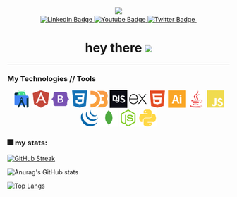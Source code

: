 <div id="header" align="center">
  <img src="https://media.giphy.com/media/M9gbBd9nbDrOTu1Mqx/giphy.gif" width="100"/>
</div>
<div id="badges" align="center">
  <a target="_blank" href="https://www.linkedin.com/in/r-bowden/">
    <img src="https://img.shields.io/badge/LinkedIn-blue?style=for-the-badge&logo=linkedin&logoColor=white" alt="LinkedIn Badge"/>
  </a>
  <a target="_blank" href="https://www.youtube.com/channel/UCNAOKNDuLEDCT7_dNNd08yA">
    <img src="https://img.shields.io/badge/YouTube-red?style=for-the-badge&logo=youtube&logoColor=white" alt="Youtube Badge"/>
  </a>
  <a target="_blank" href="https://twitter.com/CodeByRob">
    <img src="https://img.shields.io/badge/Twitter-blue?style=for-the-badge&logo=twitter&logoColor=white" alt="Twitter Badge"/>
  </a>
  <img src="https://komarev.com/ghpvc/?username=Code-by-Rob&style=flat-square&color=blue" alt=""/>
</div>
<div align="center">
  <h1>
    hey there
    <img src="https://media.giphy.com/media/26xBwdIuRJiAIqHwA/giphy.gif" width="80px"/>
  </h1>
</div>

---

### My Technologies // Tools

<div align="center">
  <img src="https://github.com/devicons/devicon/blob/master/icons/androidstudio/androidstudio-original.svg" alt="Android" width="40" height="40"/>
  <img src="https://github.com/devicons/devicon/blob/master/icons/angularjs/angularjs-plain.svg" alt="Angular" width="40" height="40"/>
  <img src="https://github.com/devicons/devicon/blob/master/icons/bootstrap/bootstrap-plain.svg" alt="Bootstrap" width="40" height="40"/>
  <img src="https://github.com/devicons/devicon/blob/master/icons/css3/css3-plain.svg" alt="CSS3" width="40" height="40"/>
  <img src="https://github.com/devicons/devicon/blob/master/icons/d3js/d3js-plain.svg" alt="D3.js" width="40" height="40"/>
  <img src="https://github.com/devicons/devicon/blob/master/icons/discordjs/discordjs-original.svg" alt="D3.js" width="40" height="40"/>
  <img src="https://github.com/devicons/devicon/blob/master/icons/express/express-original.svg" alt="Express.js" width="40" height="40"/>
  <img src="https://github.com/devicons/devicon/blob/master/icons/html5/html5-plain.svg" alt="HTML5" width="40" height="40"/>
  <img src="https://github.com/devicons/devicon/blob/master/icons/illustrator/illustrator-plain.svg" alt="Adobe Illustrator" width="40" height="40"/>
  <img src="https://github.com/devicons/devicon/blob/master/icons/java/java-plain.svg" alt="Java" width="40" height="40"/>
  <img src="https://github.com/devicons/devicon/blob/master/icons/javascript/javascript-plain.svg" alt="JavaScript" width="40" height="40"/>
  <img src="https://github.com/devicons/devicon/blob/master/icons/jquery/jquery-plain.svg" alt="JQuery" width="40" height="40"/>
  <img src="https://github.com/devicons/devicon/blob/master/icons/mongodb/mongodb-plain.svg" alt="MongoDB" width="40" height="40"/>
  <img src="https://github.com/devicons/devicon/blob/master/icons/nodejs/nodejs-plain.svg" alt="Nodejs" width="40" height="40"/>
  <img src="https://github.com/devicons/devicon/blob/master/icons/python/python-plain.svg" alt="Python" width="40" height="40"/>
</div>

### 🎆 my stats:

[![GitHub Streak](http://github-readme-streak-stats.herokuapp.com?user=Code-By-Rob&theme=Javascript-dark&hide_border=true&date_format=j%2Fn%5B%2FY%5D)](https://git.io/streak-stats)

![Anurag's GitHub stats](https://github-readme-stats.vercel.app/api?username=Code-By-Rob&show_icons=true&theme=highcontrast&hide_border=true)

[![Top Langs](https://github-readme-stats.vercel.app/api/top-langs/?username=Code-By-Rob&layout=compact&langs_count=8&theme=highcontrast&hide_border=true)](https://github.com/anuraghazra/github-readme-stats)


<!--
**Code-By-Rob/Code-By-Rob** is a ✨ _special_ ✨ repository because its `README.md` (this file) appears on your GitHub profile.

Here are some ideas to get you started:

- 🔭 I’m currently working on ...
- 🌱 I’m currently learning ...
- 👯 I’m looking to collaborate on ...
- 🤔 I’m looking for help with ...
- 💬 Ask me about ...
- 📫 How to reach me: ...
- 😄 Pronouns: ...
- ⚡ Fun fact: ...
-->
